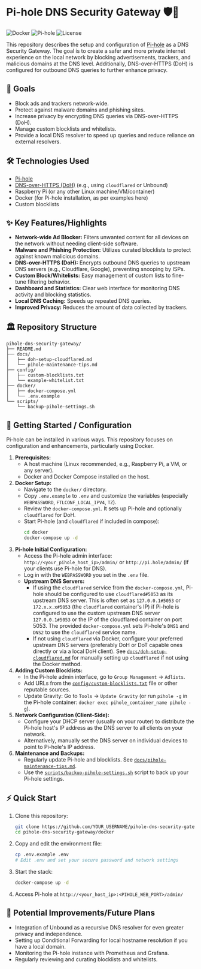 # Pi-hole DNS Security Gateway 🛡️🚫

![Docker](https://img.shields.io/badge/docker-ready-blue)
![Pi-hole](https://img.shields.io/badge/Pi--hole-v5%2B-brightgreen)
![License](https://img.shields.io/github/license/YOUR_USERNAME/pihole-dns-security-gateway)

This repository describes the setup and configuration of [Pi-hole](https://pi-hole.net/) as a DNS Security Gateway. The goal is to create a safer and more private internet experience on the local network by blocking advertisements, trackers, and malicious domains at the DNS level. Additionally, DNS-over-HTTPS (DoH) is configured for outbound DNS queries to further enhance privacy.

## 🎯 Goals

* Block ads and trackers network-wide.
* Protect against malware domains and phishing sites.
* Increase privacy by encrypting DNS queries via DNS-over-HTTPS (DoH).
* Manage custom blocklists and whitelists.
* Provide a local DNS resolver to speed up queries and reduce reliance on external resolvers.

## 🛠️ Technologies Used

* [Pi-hole](https://pi-hole.net/)
* [DNS-over-HTTPS (DoH)](https://en.wikipedia.org/wiki/DNS_over_HTTPS) (e.g., using `cloudflared` or Unbound)
* Raspberry Pi (or any other Linux machine/VM/container)
* Docker (for Pi-hole installation, as per examples here)
* Custom blocklists

## ✨ Key Features/Highlights

* **Network-wide Ad Blocker:** Filters unwanted content for all devices on the network without needing client-side software.
* **Malware and Phishing Protection:** Utilizes curated blocklists to protect against known malicious domains.
* **DNS-over-HTTPS (DoH):** Encrypts outbound DNS queries to upstream DNS servers (e.g., Cloudflare, Google), preventing snooping by ISPs.
* **Custom Block/Whitelists:** Easy management of custom lists to fine-tune filtering behavior.
* **Dashboard and Statistics:** Clear web interface for monitoring DNS activity and blocking statistics.
* **Local DNS Caching:** Speeds up repeated DNS queries.
* **Improved Privacy:** Reduces the amount of data collected by trackers.

## 🏛️ Repository Structure

	pihole-dns-security-gateway/
	├── README.md
	├── docs/
	│   ├── doh-setup-cloudflared.md
	│   └── pihole-maintenance-tips.md
	├── config/
	│   ├── custom-blocklists.txt
	│   └── example-whitelist.txt
	├── docker/
	│   ├── docker-compose.yml
	│   └── .env.example
	└── scripts/
		└── backup-pihole-settings.sh


## 🚀 Getting Started / Configuration

Pi-hole can be installed in various ways. This repository focuses on configuration and enhancements, particularly using Docker.

1.  **Prerequisites:**
    * A host machine (Linux recommended, e.g., Raspberry Pi, a VM, or any server).
    * Docker and Docker Compose installed on the host.
2.  **Docker Setup:**
    * Navigate to the `docker/` directory.
    * Copy `.env.example` to `.env` and customize the variables (especially `WEBPASSWORD`, `FTLCONF_LOCAL_IPV4`, `TZ`).
    * Review the `docker-compose.yml`. It sets up Pi-hole and optionally `cloudflared` for DoH.
    * Start Pi-hole (and `cloudflared` if included in compose):
      ```bash
      cd docker
      docker-compose up -d
      ```
3.  **Pi-hole Initial Configuration:**
    * Access the Pi-hole admin interface: `http://<your_pihole_host_ip>/admin/` or `http://pi.hole/admin/` (if your clients use Pi-hole for DNS).
    * Log in with the `WEBPASSWORD` you set in the `.env` file.
    * **Upstream DNS Servers:**
        * If using the `cloudflared` service from the `docker-compose.yml`, Pi-hole should be configured to use `cloudflared#5053` as its upstream DNS server. This is often set as `127.0.0.1#5053` or `172.x.x.x#5053` (the `cloudflared` container's IP) if Pi-hole is configured to use the custom upstream DNS server `127.0.0.1#5053` or the IP of the cloudflared container on port 5053. The provided `docker-compose.yml` sets Pi-hole's `DNS1` and `DNS2` to use the `cloudflared` service name.
        * If not using `cloudflared` via Docker, configure your preferred upstream DNS servers (preferably DoH or DoT capable ones directly or via a local DoH client). See [`docs/doh-setup-cloudflared.md`](./docs/doh-setup-cloudflared.md) for manually setting up `cloudflared` if not using the Docker method.
4.  **Adding Custom Blocklists:**
    * In the Pi-hole admin interface, go to `Group Management` -> `Adlists`.
    * Add URLs from the [`config/custom-blocklists.txt`](./config/custom-blocklists.txt) file or other reputable sources.
    * Update Gravity: Go to `Tools` -> `Update Gravity` (or run `pihole -g` in the Pi-hole container: `docker exec pihole_container_name pihole -g`).
5.  **Network Configuration (Client-Side):**
    * Configure your DHCP server (usually on your router) to distribute the Pi-hole host's IP address as the DNS server to all clients on your network.
    * Alternatively, manually set the DNS server on individual devices to point to Pi-hole's IP address.
6.  **Maintenance and Backups:**
    * Regularly update Pi-hole and blocklists. See [`docs/pihole-maintenance-tips.md`](./docs/pihole-maintenance-tips.md).
    * Use the [`scripts/backup-pihole-settings.sh`](./scripts/backup-pihole-settings.sh) script to back up your Pi-hole settings.

## ⚡ Quick Start

1. Clone this repository:
   ```bash
   git clone https://github.com/YOUR_USERNAME/pihole-dns-security-gateway.git
   cd pihole-dns-security-gateway/docker
   ```
2. Copy and edit the environment file:
   ```bash
   cp .env.example .env
   # Edit .env and set your secure password and network settings
   ```
3. Start the stack:
   ```bash
   docker-compose up -d
   ```
4. Access Pi-hole at `http://<your_host_ip>:<PIHOLE_WEB_PORT>/admin/`

## 🔮 Potential Improvements/Future Plans

* Integration of Unbound as a recursive DNS resolver for even greater privacy and independence.
* Setting up Conditional Forwarding for local hostname resolution if you have a local domain.
* Monitoring the Pi-hole instance with Prometheus and Grafana.
* Regularly reviewing and curating blocklists and whitelists.

